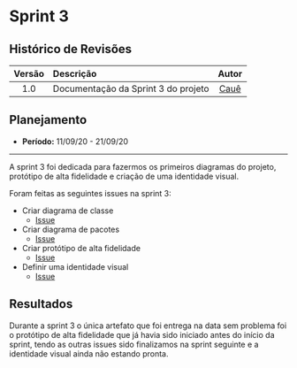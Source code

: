 # Sprint 3

## Histórico de Revisões

| Versão | Descrição | Autor |
| :----: | :-------- | :---: |
| 1.0 | Documentação da Sprint 3 do projeto | [Cauê](https://github.com/caue96) |

## Planejamento
* **Período:** 11/09/20 - 21/09/20

***

A sprint 3 foi dedicada para fazermos os primeiros diagramas do projeto, protótipo de alta fidelidade e criação de uma identidade visual.

Foram feitas as seguintes issues na sprint 3:
* Criar diagrama de classe
    - [Issue](https://github.com/UnBArqDsw/2020.1_G10_QRodizio/issues/25)
* Criar diagrama de pacotes
    - [Issue](https://github.com/UnBArqDsw/2020.1_G10_QRodizio/issues/26)
* Criar protótipo de alta fidelidade
    - [Issue](https://github.com/UnBArqDsw/2020.1_G10_QRodizio/issues/28)
* Definir uma identidade visual
    - [Issue](https://github.com/UnBArqDsw/2020.1_G10_QRodizio/issues/29)

## Resultados

Durante a sprint 3 o única artefato que foi entrega na data sem problema foi o protótipo de alta fidelidade que já havia sido iniciado antes do início da sprint, tendo as outras issues sido finalizamos na sprint seguinte e a identidade visual ainda não estando pronta.